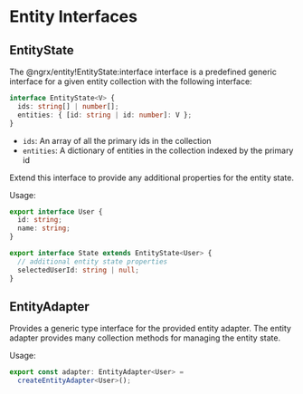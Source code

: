 # Entity Interfaces

## EntityState<T>

The @ngrx/entity!EntityState:interface interface is a predefined generic interface for a given entity collection with the following interface:

<ngrx-code-example header="EntityState Interface">

```ts
interface EntityState<V> {
  ids: string[] | number[];
  entities: { [id: string | id: number]: V };
}
```

</ngrx-code-example>

- `ids`: An array of all the primary ids in the collection
- `entities`: A dictionary of entities in the collection indexed by the primary id

Extend this interface to provide any additional properties for the entity state.

Usage:

<ngrx-code-example header="user.reducer.ts">

```ts
export interface User {
  id: string;
  name: string;
}

export interface State extends EntityState<User> {
  // additional entity state properties
  selectedUserId: string | null;
}
```

</ngrx-code-example>

## EntityAdapter<T>

Provides a generic type interface for the provided entity adapter. The entity adapter provides many collection methods for managing the entity state.

Usage:

<ngrx-code-example header="user.reducer.ts">

```ts
export const adapter: EntityAdapter<User> =
  createEntityAdapter<User>();
```

</ngrx-code-example>
